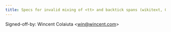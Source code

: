 ```yaml
---
title: Specs for invalid mixing of <tt> and backtick spans (wikitext, 01a490c)
---
```


Signed-off-by: Wincent Colaiuta &lt;win@wincent.com&gt;
